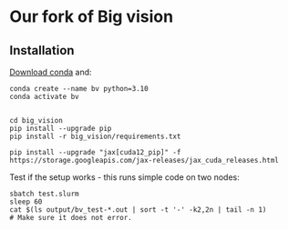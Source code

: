 # Our fork of Big vision

## Installation

[Download conda](https://docs.google.com/document/d/1rZF1h_kyURTS4H652jaMfRYcLcBTOzLm8NkK01RGNLw/edit?usp=sharing) and:
```
conda create --name bv python=3.10
conda activate bv


cd big_vision
pip install --upgrade pip
pip install -r big_vision/requirements.txt

pip install --upgrade "jax[cuda12_pip]" -f https://storage.googleapis.com/jax-releases/jax_cuda_releases.html
```

Test if the setup works - this runs simple code on two nodes:

```
sbatch test.slurm
sleep 60
cat $(ls output/bv_test-*.out | sort -t '-' -k2,2n | tail -n 1)
# Make sure it does not error.
```